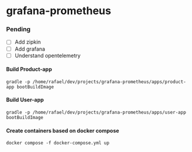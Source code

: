 # grafana-prometheus

### Pending

- [ ] Add zipkin
- [ ] Add grafana
- [ ] Understand opentelemetry

#### Build Product-app

```
gradle -p /home/rafael/dev/projects/grafana-prometheus/apps/product-app bootBuildImage
```

#### Build User-app

```
gradle -p /home/rafael/dev/projects/grafana-prometheus/apps/user-app bootBuildImage
```

#### Create containers based on docker compose

```
docker compose -f docker-compose.yml up
```
